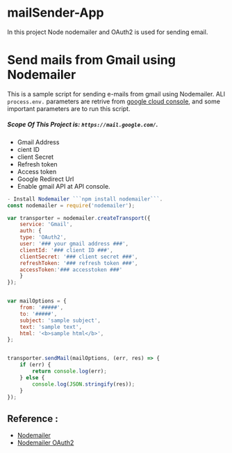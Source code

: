# mailSender-App
In this project Node nodemailer and OAuth2 is used for sending email.
# Send mails from Gmail using Nodemailer
This is a sample script for sending e-mails from gmail using Nodemailer. ALl ```process.env.``` parameters are retrive from [google cloud console](https://console.cloud.google.com/), and some important parameters are to run this script.

##### Scope Of This Project is: ``https://mail.google.com/``.
- Gmail Address
- cient ID
- client Secret
- Refresh token
- Access token
- Google Redirect Url
- Enable gmail API at API console.



~~~javascript
- Install Nodemailer ```npm install nodemailer```.
const nodemailer = require('nodemailer');

var transporter = nodemailer.createTransport({
    service: 'Gmail',
    auth: {
    type: 'OAuth2',
    user: '### your gmail address ###',
    clientId: '### client ID ###',
    clientSecret: '### client secret ###',
    refreshToken: '### refresh token ###',
    accessToken:'### accesstoken ###'
    }
});


var mailOptions = {
    from: '#####',
    to: '#####',
    subject: 'sample subject',
    text: 'sample text',
    html: '<b>sample html</b>',
};


transporter.sendMail(mailOptions, (err, res) => {
    if (err) {
        return console.log(err);
    } else {
        console.log(JSON.stringify(res));
    }
});
~~~

## Reference :
- [Nodemailer](https://www.npmjs.com/package/nodemailer)
- [Nodemailer OAuth2](https://nodemailer.com/smtp/oauth2/)
